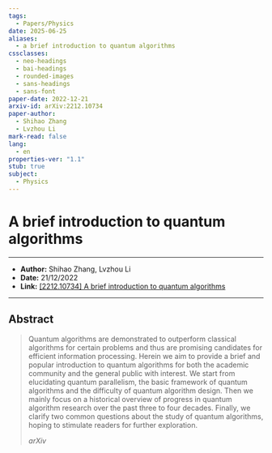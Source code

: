 ```yaml
---
tags:
  - Papers/Physics
date: 2025-06-25
aliases:
  - a brief introduction to quantum algorithms
cssclasses:
  - neo-headings
  - bai-headings
  - rounded-images
  - sans-headings
  - sans-font
paper-date: 2022-12-21
arxiv-id: arXiv:2212.10734
paper-author:
  - Shihao Zhang
  - Lvzhou Li
mark-read: false
lang:
  - en
properties-ver: "1.1"
stub: true
subject:
  - Physics
---
```

# A brief introduction to quantum algorithms

***

- **Author:** Shihao Zhang, Lvzhou Li
- **Date:** 21/12/2022
- **Link:** [\[2212.10734\] A brief introduction to quantum algorithms](https://arxiv.org/abs/2212.10734)

***

## Abstract
> Quantum algorithms are demonstrated to outperform classical algorithms for certain problems and thus are promising candidates for efficient information processing. Herein we aim to provide a brief and popular introduction to quantum algorithms for both the academic community and the general public with interest. We start from elucidating quantum parallelism, the basic framework of quantum algorithms and the difficulty of quantum algorithm design. Then we mainly focus on a historical overview of progress in quantum algorithm research over the past three to four decades. Finally, we clarify two common questions about the study of quantum algorithms, hoping to stimulate readers for further exploration.
> 
> *arXiv*
